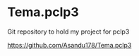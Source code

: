 # Tema.pclp3
Git repository to hold my project for pclp3

https://github.com/Asandu178/Tema.pclp3


